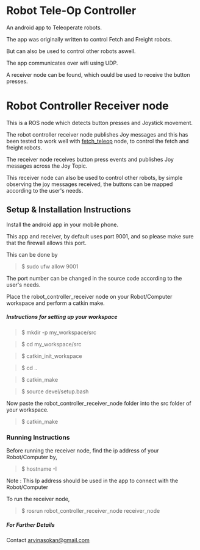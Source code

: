 # Robot Tele-Op Controller

An android app to Teleoperate robots.

The app was originally written to control Fetch and Freight robots.

But can also be used to control other robots aswell.

The app communicates over wifi using UDP.

A receiver node can be found, which ouuld be used to receive the button presses.

# Robot Controller Receiver node

This is a ROS node which detects button presses and Joystick movement.

The robot controller receiver node publishes Joy messages and this has been tested to work well with [fetch_teleop](https://github.com/fetchrobotics/fetch_ros/tree/indigo-devel/fetch_teleop) node, to control the fetch and freight robots.

The receiver node receives button press events and publishes Joy messages across the Joy Topic.

This receiver node can also be used to control other robots, by simple observing the joy messages received, the buttons can be mapped according to the user's needs.

## Setup & Installation Instructions

Install the android app in your mobile phone.

This app and receiver, by default uses port 9001, and so please make sure that the firewall allows this port.

This can be done by

>$ sudo ufw allow 9001

 The port number can be changed in the source code according to the user's needs.

Place the robot_controller_receiver node on your Robot/Computer workspace and perform a catkin make.

##### Instructions for setting up your workspace
>$ mkdir -p my_workspace/src

>$ cd my_workspace/src

>$ catkin_init_workspace

>$ cd ..

>$ catkin_make

>$ source devel/setup.bash

Now paste the robot_controller_receiver_node folder into the src folder of your workspace.

>$ catkin_make

### Running Instructions

Before running the receiver node, find the ip address of your Robot/Computer by,

>$ hostname -I

Note : This Ip address should be used in the app to connect with the Robot/Computer

To run the receiver node,

>$ rosrun robot_controller_receiver_node receiver_node

##### For Further Details

Contact arvinasokan@gmail.com 
